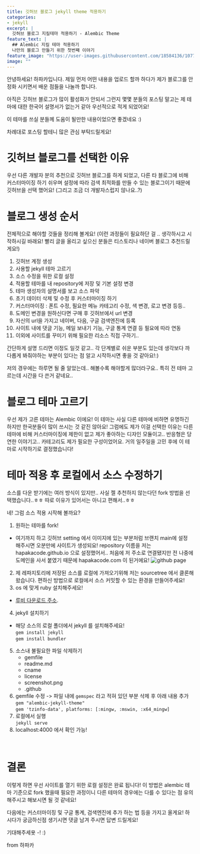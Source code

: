 ```yaml
---
title: 깃허브 블로그 jekyll theme 적용하기
categories:
- jekyll
excerpt: |
  깃허브 블로그 지킬테마 적용하기 - Alembic Theme
feature_text: |
  ## Alembic 지킬 테마 적용하기
  나만의 블로그 만들기 위한 첫번째 이야기
feature_image: "https://user-images.githubusercontent.com/18584136/107729908-79daaa80-6d35-11eb-95aa-41ab8624639b.jpg"
image: ""
---
```


안녕하세요! 하파카입니다.
제일 먼저 어떤 내용을 업로드 할까 하다가 제가 블로그를 안정화 시키면서 배운 점들을 나눌까 합니다. 

아직은 깃허브 블로그가 많이 활성화가 안되서 그런지 몇몇 분들의 포스팅 말고는 제 테마에 대한 한국어 설명서가 없는거 같아 우선적으로 적게 되었어요! 

이 테마를 쓰실 분들께 도움이 될만한 내용이었으면 좋겠네요 :) 

차례대로 포스팅 할테니 많은 관심 부탁드릴게요!

# 깃허브 블로그를 선택한 이유

우선 다른 개발자 분의 추천으로 깃허브 블로그를 하게 되었고, 다른 타 블로그에 비해 커스터마이징 하기 쉬우며 설정에 따라 검색 최적화를 만들 수 있는 블로그이기 때문에 깃허브을 선택 했어요! (그리고 조금 더 개발자스럽지 않나요..?)

# 블로그 생성 순서

전체적으로 해야할 것들을 정리해 볼게요! (이런 과정들이 필요하단 걸 .. 생각하시고 시작하시길 바래요! 빨리 글을 올리고 싶으신 분들은 티스토리나 네이버 블로그 추천드릴게요!)

1. 깃허브 계정 생성
2. 사용할 jekyll 테마 고르기
3. 소스 수정을 위한 로컬 설정
4. 적용할 테마를 내 repository에 저장 및 기본 설정 변경
5. 테마 생성자의 설명서를 보고 소스 파악
6. 초기 데이터 삭제 및 수정 후 커스터마이징 하기 
7. 커스터마이징 : 폰트 수정, 필요한 메뉴 카테고리 수정, 색 변경, 로고 변경 등등..
8. 도메인 변경을 원하신다면 구매 후 깃허브에서 url 변경
9. 자신의 url을 가지고 네이버, 다음, 구글 검색엔진에 등록 
10. 사이트 내에 댓글 기능, 메일 보내기 기능, 구글 통계 연결 등 필요에 따라 연동
11. 이외에 사이트를 꾸미기 위해 필요한 리소스 직접 구하기.. 
  
간단하게 설명 드리면 이정도 일것 같고.. 각 단계별로 쉬운 부분도 있는데 생각보다 까다롭게 봐줘야하는 부분이 있다는 점 알고 시작하시면 좋을 것 같아요!:) 

저의 경우에는 하루면 될 줄 알았는데.. 해볼수록 해야할게 많더라구요.. 특히 전 테마 고르는데 시간을 다 쓴거 같네요.. 

# 블로그 테마 고르기

우선 제가 고른 테마는 Alembic 이에요! 이 테마는 사실 다른 테마에 비하면 유명하긴 하지만 한국분들이 많이 쓰시는 것 같진 않아요! 그럼에도 제가 이걸 선택한 이유는 다른 테마에 비해 커스터마이징에 제한이 없고 제가 좋아하는 디자인 모듈이고.. 반응형은 당연한 이야기고.. 카테고리도 제가 필요한 구성이었어요. 거의 일주일을 고민 후에 이 테마로 시작하기로 결정했습니다!

# 테마 적용 후 로컬에서 소스 수정하기

소스를 다운 받기에는 여러 방식이 있지만.. 사실 젤 추천하지 않는다던 fork 방법을 선택했습니다..ㅎㅎ 따로 이유가 있어서는 아니고 편해서..ㅎㅎ 

네! 그럼 소스 적용 시작해 볼까요? 

1. 원하는 테마를 fork! 
  * 여기까지 하고 깃허브 setting 에서 이미지에 있는 부분처럼 브랜치 main에 설정 해주시면 오분만에 사이트가 생성되요! repository 이름을 저는 hapakacode.github.io 으로 설정했어서.. 처음에 저 주소로 연결됐지만 전 나중에 도메인을 사서 붙였기 때문에 hapakacode.com 이 된거에요! 
   ![github page](https://user-images.githubusercontent.com/18584136/107731206-b52aa880-6d38-11eb-9e81-bcc89b20419e.PNG)

2. 제 레파지토리에 저장된 소스를 로컬에 가져오기위해 저는 sourcetree 에서 클론해 왔습니다. 편하신 방법으로 로컬에서 소스 커밋할 수 있는 환경을 만들어주세요!
3. os 에 맞게 ruby 설치해주세요! 
* [루비 다운로드 주소](https://www.ruby-lang.org/ko/downloads/).
4. jekyll 설치하기
* 해당 소스의 로컬 폴더에서 jekyll 를 설치해주세요! <br> 
    `gem install jekyll` <br>
    `gem install bundler`
5. 소스내 불필요한 파일 삭제하기
	- gemfile
	- readme.md
	- cname
	- license
	- screenshot.png
	- .github
6. gemfile 수정 -> 파일 내에 `gemspec` 라고 적혀 있던 부분 삭제 후 아래 내용 추가<br> 
    `gem "alembic-jekyll-theme"` <br>
    `gem 'tzinfo-data', platforms: [:mingw, :mswin, :x64_mingw]`
7. 로컬에서 실행 <br> 
    `jekyll serve`
8. localhost:4000 에서 확인 가능! 
  
<br>

# 결론

이렇게 하면 우선 사이트를 열기 위한 로컬 설정은 완료 됩니다! 이 방법은 alembic 테마 기준으로 fork 했을때 필요한 과정이니 다른 테마의 경우에는 다를 수 있다는 점 유의해주시고 해보시면 될 것 같네요! 

다음에는 커스터마이징 및 구글 통계, 검색엔진에 추가 하는 법 등을 가지고 올게요! 하시다가 궁금하신점 생기시면 댓글 남겨 주시면 답변 드릴게요! 

기대해주세욧 -! :) 


from 하파카

<br>